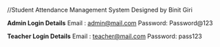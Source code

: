  //Student Attendance Management System 
 Designed by Binit Giri

**Admin Login Details**
Email : admin@mail.com
Password: Password@123

**Teacher Login Details** 
Email : teacher@mail.com
Password: pass123

